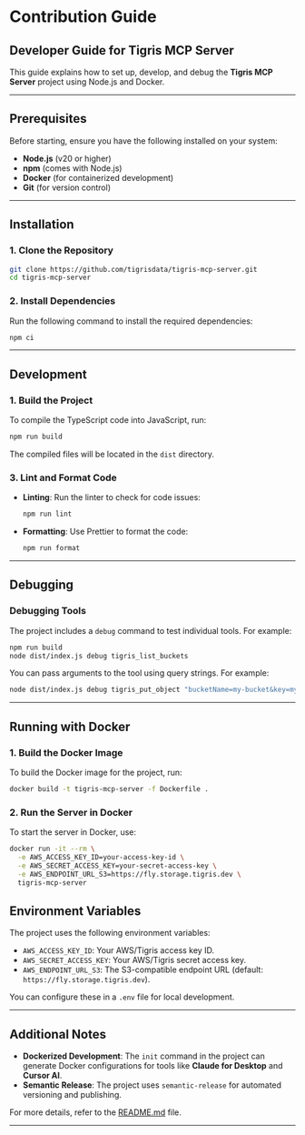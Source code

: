 # Contribution Guide

## Developer Guide for Tigris MCP Server

This guide explains how to set up, develop, and debug the **Tigris MCP Server** project using Node.js and Docker.

---

## Prerequisites

Before starting, ensure you have the following installed on your system:

- **Node.js** (v20 or higher)
- **npm** (comes with Node.js)
- **Docker** (for containerized development)
- **Git** (for version control)

---

## Installation

### 1. Clone the Repository

```bash
git clone https://github.com/tigrisdata/tigris-mcp-server.git
cd tigris-mcp-server
```

### 2. Install Dependencies

Run the following command to install the required dependencies:

```bash
npm ci
```

---

## Development

### 1. Build the Project

To compile the TypeScript code into JavaScript, run:

```bash
npm run build
```

The compiled files will be located in the `dist` directory.

### 3. Lint and Format Code

- **Linting**: Run the linter to check for code issues:

  ```bash
  npm run lint
  ```

- **Formatting**: Use Prettier to format the code:

  ```bash
  npm run format
  ```

---

## Debugging

### Debugging Tools

The project includes a `debug` command to test individual tools. For example:

```bash
npm run build
node dist/index.js debug tigris_list_buckets
```

You can pass arguments to the tool using query strings. For example:

```bash
node dist/index.js debug tigris_put_object "bucketName=my-bucket&key=my-key&content=HelloWorld"
```

---

## Running with Docker

### 1. Build the Docker Image

To build the Docker image for the project, run:

```bash
docker build -t tigris-mcp-server -f Dockerfile .
```

### 2. Run the Server in Docker

To start the server in Docker, use:

```bash
docker run -it --rm \
  -e AWS_ACCESS_KEY_ID=your-access-key-id \
  -e AWS_SECRET_ACCESS_KEY=your-secret-access-key \
  -e AWS_ENDPOINT_URL_S3=https://fly.storage.tigris.dev \
  tigris-mcp-server
```

## Environment Variables

The project uses the following environment variables:

- `AWS_ACCESS_KEY_ID`: Your AWS/Tigris access key ID.
- `AWS_SECRET_ACCESS_KEY`: Your AWS/Tigris secret access key.
- `AWS_ENDPOINT_URL_S3`: The S3-compatible endpoint URL (default: `https://fly.storage.tigris.dev`).

You can configure these in a `.env` file for local development.

---

## Additional Notes

- **Dockerized Development**: The `init` command in the project can generate Docker configurations for tools like **Claude for Desktop** and **Cursor AI**.
- **Semantic Release**: The project uses `semantic-release` for automated versioning and publishing.

For more details, refer to the [README.md](README.md) file.

---
